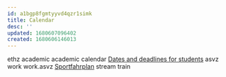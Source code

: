 ```yaml
---
id: a1bgp8fgmtyyvd4qzr1simk
title: Calendar
desc: ''
updated: 1680607096402
created: 1680606146013
---
```


ethz academic
  academic calendar [Dates and deadlines for students](https://ethz.ch/staffnet/en/news-and-events/academic-calendar/dates-deadlines-students.html#)
asvz work
  work.asvz [Sportfahrplan](https://www.asvz.ch/426-sportfahrplan?f[0]=instructor:6719)
stream
train